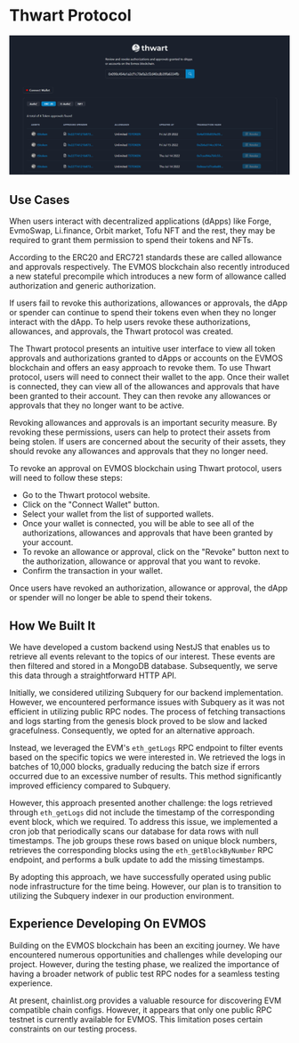 # Thwart Protocol

![dApp usage screenshot](docs/ui.PNG)

## Use Cases

When users interact with decentralized applications (dApps) like Forge, EvmoSwap, Li.finance, Orbit market, Tofu NFT and the rest, they may be required to grant them permission to spend their tokens and NFTs.

According to the ERC20 and ERC721 standards these are called allowance and approvals respectively. The EVMOS blockchain also recently introduced a new stateful precompile which introduces a new form of allowance called authorization and generic authorization.

If users fail to revoke this authorizations, allowances or approvals, the dApp or spender can continue to spend their tokens even when they no longer interact with the dApp. To help users revoke these authorizations, allowances, and approvals, the Thwart protocol was created.

The Thwart protocol presents an intuitive user interface to view all token approvals and authorizations granted to dApps or accounts on the EVMOS blockchain and offers an easy approach to revoke them. To use Thwart protocol, users will need to connect their wallet to the app. Once their wallet is connected, they can view all of the allowances and approvals that have been granted to their account. They can then revoke any allowances or approvals that they no longer want to be active.

Revoking allowances and approvals is an important security measure. By revoking these permissions, users can help to protect their assets from being stolen. If users are concerned about the security of their assets, they should revoke any allowances and approvals that they no longer need.

To revoke an approval on EVMOS blockchain using Thwart protocol, users will need to follow these steps:

- Go to the Thwart protocol website.
- Click on the "Connect Wallet" button.
- Select your wallet from the list of supported wallets.
- Once your wallet is connected, you will be able to see all of the authorizations, allowances and approvals that have been granted by your account.
- To revoke an allowance or approval, click on the "Revoke" button next to the authorization, allowance or approval that you want to revoke.
- Confirm the transaction in your wallet.

Once users have revoked an authorization, allowance or approval, the dApp or spender will no longer be able to spend their tokens.

## How We Built It

We have developed a custom backend using NestJS that enables us to retrieve all events relevant to the topics of our interest. These events are then filtered and stored in a MongoDB database. Subsequently, we serve this data through a straightforward HTTP API.

Initially, we considered utilizing Subquery for our backend implementation. However, we encountered performance issues with Subquery as it was not efficient in utilizing public RPC nodes. The process of fetching transactions and logs starting from the genesis block proved to be slow and lacked gracefulness. Consequently, we opted for an alternative approach.

Instead, we leveraged the EVM's `eth_getLogs` RPC endpoint to filter events based on the specific topics we were interested in. We retrieved the logs in batches of 10,000 blocks, gradually reducing the batch size if errors occurred due to an excessive number of results. This method significantly improved efficiency compared to Subquery.

However, this approach presented another challenge: the logs retrieved through `eth_getLogs` did not include the timestamp of the corresponding event block, which we required. To address this issue, we implemented a cron job that periodically scans our database for data rows with null timestamps. The job groups these rows based on unique block numbers, retrieves the corresponding blocks using the `eth_getBlockByNumber` RPC endpoint, and performs a bulk update to add the missing timestamps.

By adopting this approach, we have successfully operated using public node infrastructure for the time being. However, our plan is to transition to utilizing the Subquery indexer in our production environment.

## Experience Developing On EVMOS
Building on the EVMOS blockchain has been an exciting journey. We have encountered numerous opportunities and challenges while developing our project. However, during the testing phase, we realized the importance of having a broader network of public test RPC nodes for a seamless testing experience.

At present, chainlist.org provides a valuable resource for discovering EVM compatible chain configs. However, it appears that only one public RPC testnet is currently available for EVMOS. This limitation poses certain constraints on our testing process.
